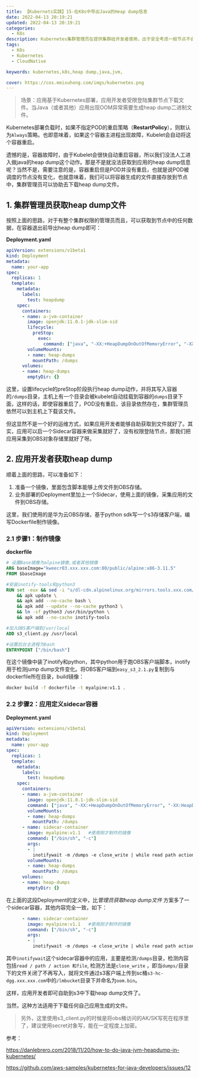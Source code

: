 ```yaml
---
title: 【Kubernets实践】15-在K8s中导出Java的Heap dump信息
date: 2022-04-13 20:19:21
updated: 2022-04-13 20:19:21
categories: 
  - K8s
description: Kubernetes集群管理员在提供集群给开发者使用，出于安全考虑一般节点不会开放给开发者直接使用，导致开发者的heap dump数据无法直接获取到，本文描述这种场景的解决方案。
tags: 
  - K8s
  - Kubernetes
  - CloudNative

keywords: kubernetes,k8s,heap dump,java,jvm,

cover: https://cos.meixuhong.com/imgs/kubernetes.png
---
```


> 场景：应用基于Kubernetes部署，应用开发者受限登陆集群节点下载文件。当Java（或者其他）应用出现OOM异常需要生成heap dump二进制文件。

Kubernetes部署负载时，如果不指定POD的重启策略（**RestartPolicy**），则默认为`Always`策略。也即意味着，如果这个容器主进程出现故障，Kubelet会自动将这个容器重启。

遗憾的是，容器故障时，由于Kubelet会很快自动重启容器，所以我们没法人工进入做java的heap dump这个动作。那是不是就没法获取到应用的heap dump信息呢？当然不是，需要注意的是，容器重启但是POD并没有重启，也就是说POD被调度的节点没有变化，也就意味着，我们可以将容器生成的文件直接存放到节点中，集群管理员可以协助去下载heap dump文件。

## 1\. 集群管理员获取heap dump文件

按照上面的思路，对于有整个集群权限的管理员而且，可以获取到节点中的任何数据，在容器退出前导出heap dump即可：

**Deployment.yaml**

```yaml
apiVersion: extensions/v1beta1
kind: Deployment
metadata:
  name: your-app
spec:
  replicas: 1
  template:
    metadata:
      labels:
        test: heapdump
    spec:
      containers:
      - name: a-jvm-container
        image: openjdk:11.0.1-jdk-slim-sid
        lifecycle:
          preStop:
            exec:
              command: ["java", "-XX:+HeapDumpOnOutOfMemoryError", "-XX:HeapDumpPath=/dumps/oom.bin", "-jar", "yourapp.jar"]
        volumeMounts:
        - name: heap-dumps
          mountPath: /dumps
      volumes:
      - name: heap-dumps
        emptyDir: {}
```

这里，设置lifecycle的preStop阶段执行heap dump动作，并将其写入容器的`/dumps`目录，主机上有一个目录会被kubelet自动挂载到容器的`dumps`目录下面，这样的话，即使容器重启了，POD没有重启，该目录依然存在，集群管理员依然可以到主机上下载该文件。

但这显然不是一个好的运维方式，如果应用开发者能够自助获取到文件就好了。其实，应用可以启一个Sidecar容器来做采集就好了，没有权限登陆节点，那我们把应用采集到OBS对象存储里就好了呀。

## 2\. 应用开发者获取heap dump

顺着上面的思路，可以准备如下：

1.  准备一个镜像，里面包含脚本能够上传文件到OBS存储。
2.  业务部署的Deployment里加上一个Sidecar，使用上面的镜像，采集应用的文件到OBS存储。

这里，我们使用的是华为云OBS存储，基于python sdk写一个s3存储客户端，编写Dockerfile制作镜像。

### 2.1 步骤1：制作镜像

**dockerfile**

```dockerfile
# 设置Base镜像为alpine镜像,或者其他镜像
ARG baseImage="kweecr03.xxx.xxx.com:80/public/alpine:x86-3.11.5"
FROM $baseImage

#安装inotify-tools和python3
RUN set -eux && sed -i "s/dl-cdn.alpinelinux.org/mirrors.tools.xxx.com/g" /etc/apk/repositories \
    && apk update \
    && apk add --no-cache bash \
    && apk add --update --no-cache python3 \
    && ln -sf python3 /usr/bin/python \
    && apk add --no-cache inotify-tools

#加入OBS客户端到/usr/local
ADD s3_client.py /usr/local

#设置后台主进程为bash
ENTRYPOINT ["/bin/bash"]
```

在这个镜像中装了inotify和python，其中python用于跑OBS客户端脚本，inotify用于检测jump dump文件变化。将OBS客户端到`easy_s3_2.1.py`复制到与dockerfile所在目录，build镜像：

```bash
docker build -f dockerfile -t myalpine:v1.1 .
```

### 2.2 步骤2：应用定义sidecar容器

**Deployment.yaml**

```yaml
apiVersion: extensions/v1beta1
kind: Deployment
metadata:
  name: your-app
spec:
  replicas: 1
  template:
    metadata:
      labels:
        test: heapdump
    spec:
      containers:
      - name: a-jvm-container
        image: openjdk:11.0.1-jdk-slim-sid
        command: ["java", "-XX:+HeapDumpOnOutOfMemoryError", "-XX:HeapDumpPath=/dumps/oom.bin", "-jar", "yourapp.jar"]
        volumeMounts:
        - name: heap-dumps
          mountPath: /dumps
      - name: sidecar-container
        image: myalpine:v1.1   #使用刚才制作的镜像
        command: ["/bin/sh", "-c"]
        args:
        - |
          inotifywait -m /dumps -e close_write | while read path action file; python s3_client.py -s s3-hc-dgg.xxx.xxx.com put /lmbucket/oom.bin -f /dumps/oom.bin ; done;
        volumeMounts:
        - name: heap-dumps
          mountPath: /dumps
      volumes:
      - name: heap-dumps
        emptyDir: {}
```

在上面的这段Deployment的定义中，比*管理员获取heap dump文件* 方案多了一个sidecar容器，其他内容完全一致，如下：

```yaml
      - name: sidecar-container
        image: myalpine:v1.1   #使用刚才制作的镜像
        command: ["/bin/sh", "-c"]
        args:
        - |
          inotifywait -m /dumps -e close_write | while read path action file; python s3_client.py -s s3-hc-dgg.xxx.xxx.com put /lmbucket/oom.bin -f /dumps/oom.bin ; done;
```

其中`inotifywait`这个sidecar容器中的应用，主要是检测`/dumps`目录，检测内容包括`read / path / action 和file`, 检测方法是`close_write` ，即当`dumps/`目录下的文件关闭了不再写入，就将文件通过s3客户端上传到sc桶`s3-hc-dgg.xxx.xxx.com`中的`/lmbucket`目录下并命名为`oom.bin`。

这样，应用开发者即可自助到s3中下载heap dump文件了。

当然，这种方法适用于下载任何自己应用生成的文件。

> 另外，这里使用s3_client.py的时候是将obs桶访问的AK/SK写死在程序里了，建议使用secret对象写，能在一定程度上加密。

参考：

https://danlebrero.com/2018/11/20/how-to-do-java-jvm-heapdump-in-kubernetes/

https://github.com/aws-samples/kubernetes-for-java-developers/issues/12